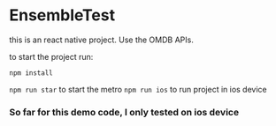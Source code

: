 # EnsembleTest
this is an react native project. Use the OMDB APIs.

to start the project run:

```npm install```

```npm run star``` to start the metro 
```npm run ios``` to run project in ios device


### So far for this demo code, I only tested on ios device
